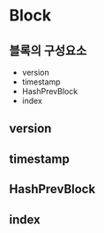# Block

## 블록의 구성요소
- version
- timestamp
- HashPrevBlock
- index

## version
## timestamp
## HashPrevBlock
## index


